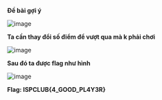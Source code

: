 __Đề bài gợi ý__

![image](https://user-images.githubusercontent.com/86923385/135553526-56ee27e2-e3c3-485f-a756-a9e7ba54d830.png)

__Ta cần thay đổi số điểm để vượt qua mà k phải chơi__

![image](https://user-images.githubusercontent.com/86923385/135553601-47c507cf-eecd-4f99-a760-63724ec8f502.png)


__Sau đó ta được flag như hình__

![image](https://user-images.githubusercontent.com/86923385/135553629-6d833a5a-dbe6-4139-9907-6b7eed909c42.png)


__Flag: ISPCLUB{4_GOOD_PL4Y3R}__
